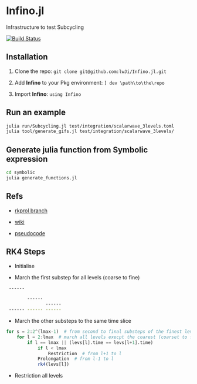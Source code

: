 # Infino.jl

Infrastructure to test Subcycling

[![Build Status](https://github.com/lwJi/Infino.jl/actions/workflows/CI.yml/badge.svg?branch=main)](https://github.com/lwJi/Infino.jl/actions/workflows/CI.yml?query=branch%3Amain)

## Installation

1. Clone the repo: `git clone git@github.com:lwJi/Infino.jl.git`

2. Add **Infino** to your Pkg environment: `] dev \path\to\the\repo`

3. Import **Infino**: `using Infino`

## Run an example

```bash
julia run/Subcycling.jl test/integration/scalarwave_3levels.toml
julia tool/generate_gifs.jl test/integration/scalarwave_3levels/
```

## Generate julia function from Symbolic expression

```bash
cd symbolic
julia generate_functions.jl
```

## Refs

* [rkprol branch](https://bitbucket.org/cactuscode/cactusnumerical/src/11f6c32fcacc9c5e1f7fce0c49b94159e27957b2/?at=ianhinder%2Frkprol)

* [wiki](https://docs.einsteintoolkit.org/et-docs/Prolongation)

* [pseudocode](https://docs.google.com/document/d/1M65w_8keIf6Ypas43YXf1CA-tbuhOssFPpBPlGS1tD0/edit)

## RK4 Steps

* Initialise

* March the first substep for all levels (coarse to fine)

```bash
 ------

        ------
               ------
 ------ ------ ------
```

* March the other substeps to the same time slice

```julia
for s = 2:2^(lmax-1)  # from second to final substeps of the finest level
    for l = 2:lmax  # march all levels execpt the coarest (coarset to fine)
        if l == lmax || (levs[l].time == levs[l+1].time)
            if l < lmax
                Restriction  # from l+1 to l
            Prolongation  # from l-1 to l
            rk4(levs[l])
```

* Restriction all levels
